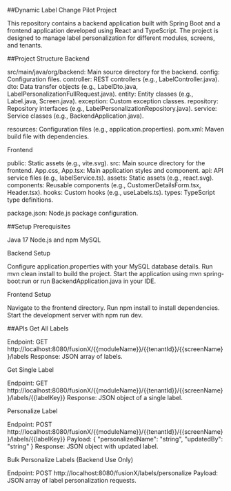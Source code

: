 ##Dynamic Label Change Pilot Project


This repository contains a backend application built with Spring Boot and a frontend application developed using React and TypeScript. The project is designed to manage label personalization for different modules, screens, and tenants.

##Project Structure
Backend

src/main/java/org/backend: Main source directory for the backend.
config: Configuration files.
controller: REST controllers (e.g., LabelController.java).
dto: Data transfer objects (e.g., LabelDto.java, LabelPersonalizationFullRequest.java).
entity: Entity classes (e.g., Label.java, Screen.java).
exception: Custom exception classes.
repository: Repository interfaces (e.g., LabelPersonalizationRepository.java).
service: Service classes (e.g., BackendApplication.java).


resources: Configuration files (e.g., application.properties).
pom.xml: Maven build file with dependencies.

Frontend

public: Static assets (e.g., vite.svg).
src: Main source directory for the frontend.
App.css, App.tsx: Main application styles and component.
api: API service files (e.g., labelService.ts).
assets: Static assets (e.g., react.svg).
components: Reusable components (e.g., CustomerDetailsForm.tsx, Header.tsx).
hooks: Custom hooks (e.g., useLabels.ts).
types: TypeScript type definitions.


package.json: Node.js package configuration.

##Setup
Prerequisites

Java 17
Node.js and npm
MySQL

Backend Setup

Configure application.properties with your MySQL database details.
Run mvn clean install to build the project.
Start the application using mvn spring-boot:run or run BackendApplication.java in your IDE.

Frontend Setup

Navigate to the frontend directory.
Run npm install to install dependencies.
Start the development server with npm run dev.

##APIs
Get All Labels

Endpoint: GET http://localhost:8080/fusionX/{{moduleName}}/{{tenantId}}/{{screenName}}/labels
Response: JSON array of labels.

Get Single Label

Endpoint: GET http://localhost:8080/fusionX/{{moduleName}}/{{tenantId}}/{{screenName}}/labels/{{labelKey}}
Response: JSON object of a single label.

Personalize Label

Endpoint: POST http://localhost:8080/fusionX/{{moduleName}}/{{tenantId}}/{{screenName}}/labels/{{labelKey}}
Payload: { "personalizedName": "string", "updatedBy": "string" }
Response: JSON object with updated label.

Bulk Personalize Labels (Backend Use Only)

Endpoint: POST http://localhost:8080/fusionX/labels/personalize
Payload: JSON array of label personalization requests.

